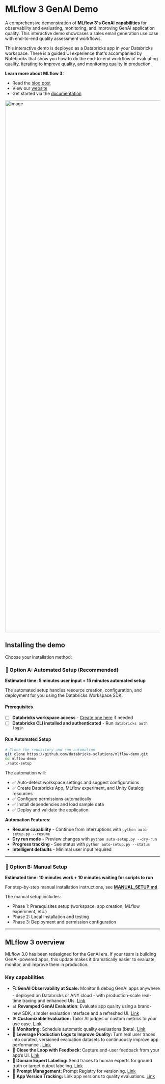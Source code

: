 # MLflow 3 GenAI Demo

A comprehensive demonstration of **MLflow 3's GenAI capabilities** for observability and evaluating, monitoring, and improving GenAI application quality. This interactive demo showcases a sales email generation use case with end-to-end quality assessment workflows.

This interactive demo is deployed as a Databricks app in your Databricks workspace. There is a guided UI experience that's accompanied by Notebooks that show you how to do the end-to-end workflow of evaluating quality, iterating to improve quality, and monitoring quality in production.

**Learn more about MLflow 3:**

- Read the [blog post](https://www.databricks.com/blog/mlflow-30-unified-ai-experimentation-observability-and-governance)
- View our [website](https://www.managed-mlflow.com/genai)
- Get started via the [documentation](https://docs.databricks.com/aws/en/mlflow3/genai/)

<img width="1723" alt="image" src="https://i.imgur.com/MXhaayF.gif" />

## Installing the demo

Choose your installation method:

### 🤖 Option A: Automated Setup (Recommended)

**Estimated time: 5 minutes user input + 15 minutes automated setup**

The automated setup handles resource creation, configuration, and deployment for you using the Databricks Workspace SDK.

#### Prerequisites
- [ ] **Databricks workspace access** - [Create one here](https://signup.databricks.com/?destination_url=/ml/experiments-signup?source=TRY_MLFLOW&dbx_source=TRY_MLFLOW&signup_experience_step=EXPRESS&provider=MLFLOW&utm_source=email_demo_github) if needed
- [ ] **Databricks CLI installed and authenticated** - Run `databricks auth login`

#### Run Automated Setup
```bash
# Clone the repository and run automation
git clone https://github.com/databricks-solutions/mlflow-demo.git
cd mlflow-demo
./auto-setup
```

The automation will:
- ✅ Auto-detect workspace settings and suggest configurations
- ✅ Create Databricks App, MLflow experiment, and Unity Catalog resources
- ✅ Configure permissions automatically 
- ✅ Install dependencies and load sample data
- ✅ Deploy and validate the application

**Automation Features:**
- **Resume capability** - Continue from interruptions with `python auto-setup.py --resume`
- **Dry run mode** - Preview changes with `python auto-setup.py --dry-run`
- **Progress tracking** - See status with `python auto-setup.py --status`
- **Intelligent defaults** - Minimal user input required

---

### 🔧 Option B: Manual Setup

**Estimated time: 10 minutes work + 10 minutes waiting for scripts to run**

For step-by-step manual installation instructions, see **[MANUAL_SETUP.md](MANUAL_SETUP.md)**.

The manual setup includes:
- Phase 1: Prerequisites setup (workspace, app creation, MLflow experiment, etc.)
- Phase 2: Local installation and testing
- Phase 3: Deployment and permission configuration

---

## MLflow 3 overview

MLflow 3.0 has been redesigned for the GenAI era. If your team is building GenAI-powered apps, this update makes it dramatically easier to evaluate, monitor, and improve them in production.

### Key capabilities

- **🔍 GenAI Observability at Scale:** Monitor & debug GenAI apps anywhere \- deployed on Databricks or ANY cloud \- with production-scale real-time tracing and enhanced UIs. [Link](https://docs.databricks.com/aws/en/mlflow3/genai/tracing/)
- 📊 **Revamped GenAI Evaluation:** Evaluate app quality using a brand-new SDK, simpler evaluation interface and a refreshed UI. [Link](https://docs.databricks.com/aws/en/mlflow3/genai/eval-monitor/)
- ⚙️ **Customizable Evaluation:** Tailor AI judges or custom metrics to your use case. [Link](https://docs.databricks.com/aws/en/mlflow3/genai/eval-monitor/custom-judge/)
- 👀 **Monitoring:** Schedule automatic quality evaluations (beta). [Link](https://docs.databricks.com/aws/en/mlflow3/genai/eval-monitor/run-scorer-in-prod)
- 🧪 **Leverage Production Logs to Improve Quality:** Turn real user traces into curated, versioned evaluation datasets to continuously improve app performance . [Link](https://docs.databricks.com/aws/en/mlflow3/genai/eval-monitor/build-eval-dataset)
- 📝 **Close the Loop with** **Feedback:** Capture end-user feedback from your app’s UI. [Link](https://docs.databricks.com/aws/en/mlflow3/genai/tracing/collect-user-feedback/)
- **👥 Domain Expert Labeling:** Send traces to human experts for ground truth or target output labeling. [Link](https://docs.databricks.com/aws/en/mlflow3/genai/human-feedback/expert-feedback/label-existing-traces)
- 📁 **Prompt Management:** Prompt Registry for versioning. [Link](https://docs.databricks.com/aws/en/mlflow3/genai/prompt-version-mgmt/prompt-registry/create-and-edit-prompts)
- 🧩 **App Version Tracking:** Link app versions to quality evaluations. [Link](https://docs.databricks.com/aws/en/mlflow3/genai/prompt-version-mgmt/version-tracking/track-application-versions-with-mlflow)
